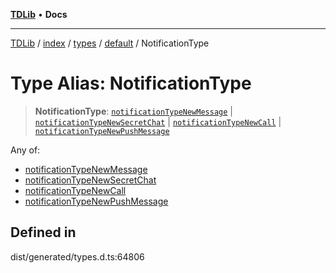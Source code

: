 [**TDLib**](../../../../../../README.md) • **Docs**

***

[TDLib](../../../../../../modules.md) / [index](../../../../../README.md) / [types](../../../README.md) / [default](../README.md) / NotificationType

# Type Alias: NotificationType

> **NotificationType**: [`notificationTypeNewMessage`](notificationTypeNewMessage.md) \| [`notificationTypeNewSecretChat`](notificationTypeNewSecretChat.md) \| [`notificationTypeNewCall`](notificationTypeNewCall.md) \| [`notificationTypeNewPushMessage`](notificationTypeNewPushMessage.md)

Any of:
- [notificationTypeNewMessage](notificationTypeNewMessage.md)
- [notificationTypeNewSecretChat](notificationTypeNewSecretChat.md)
- [notificationTypeNewCall](notificationTypeNewCall.md)
- [notificationTypeNewPushMessage](notificationTypeNewPushMessage.md)

## Defined in

dist/generated/types.d.ts:64806
